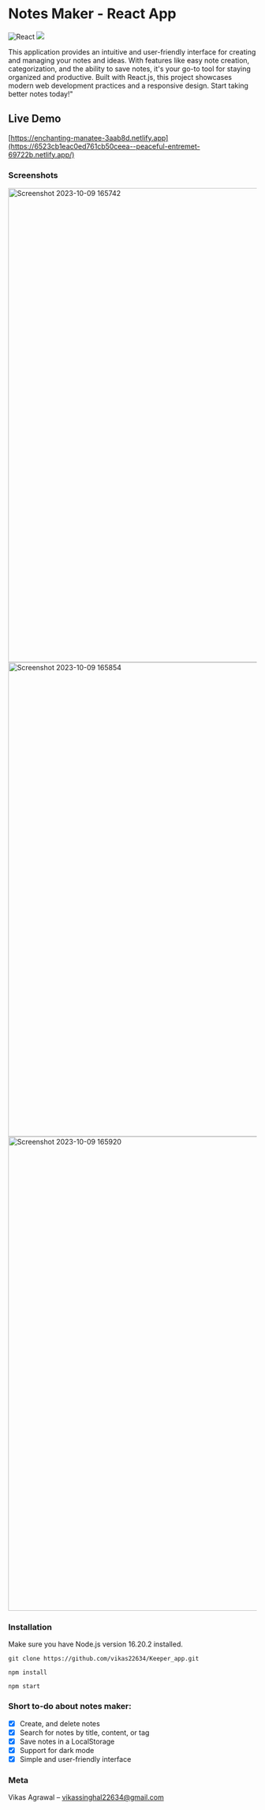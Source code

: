 # Notes Maker - React App
![React](https://img.shields.io/badge/react-%2320232a.svg?style=for-the-badge&logo=react&logoColor=%2361DAFB) ![]([CSS](https://www.vectorlogo.zone/logos/w3_css/w3_css-ar21.svg))

This application provides an intuitive and user-friendly interface for creating and managing your notes and ideas. With features like easy note creation, categorization, and the ability to save notes, it's your go-to tool for staying organized and productive. Built with React.js, this project showcases modern web development practices and a responsive design. Start taking better notes today!"

## Live Demo
[https://enchanting-manatee-3aab8d.netlify.app](https://6523cb1eac0ed761cb50ceea--peaceful-entremet-69722b.netlify.app/)

### Screenshots
<img width="960" alt="Screenshot 2023-10-09 165742" src="https://github.com/vikas22634/Keeper_app/assets/75554973/c706a630-41bd-48f7-8460-f2493d22b1f4">
<img width="960" alt="Screenshot 2023-10-09 165854" src="https://github.com/vikas22634/Keeper_app/assets/75554973/84313a42-2c27-445b-a0e7-a5366400f0c6">
<img width="960" alt="Screenshot 2023-10-09 165920" src="https://github.com/vikas22634/Keeper_app/assets/75554973/2402e69c-893f-4e7f-9dfc-ec6a1e4d3ace">


### Installation
Make sure you have Node.js version 16.20.2 installed.
```[
git clone https://github.com/vikas22634/Keeper_app.git

npm install

npm start 
```

### Short to-do about notes maker:
- [x] Create, and delete notes
- [x] Search for notes by title, content, or tag
- [x] Save notes in a LocalStorage
- [x] Support for dark mode
- [x] Simple and user-friendly interface

### Meta

Vikas Agrawal – vikassinghal22634@gmail.com
